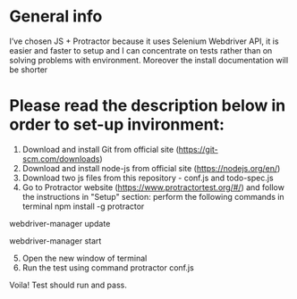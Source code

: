 # General info

I’ve chosen JS + Protractor because it uses Selenium Webdriver API, it is easier and faster to setup and I can concentrate on tests rather than on solving problems with environment. Moreover the install documentation will be shorter


# Please read the description below in order to set-up invironment:

1. Download and install Git from official site (https://git-scm.com/downloads)
2. Download and install node-js from official site (https://nodejs.org/en/)
3. Download two js files from this repository - conf.js and todo-spec.js
4. Go to Protractor website (https://www.protractortest.org/#/) and follow the instructions in "Setup" section: perform the following commands in terminal
npm install -g protractor

webdriver-manager update

webdriver-manager start

5. Open the new window of terminal
6. Run the test using command
protractor conf.js

Voila! Test should run and pass.
